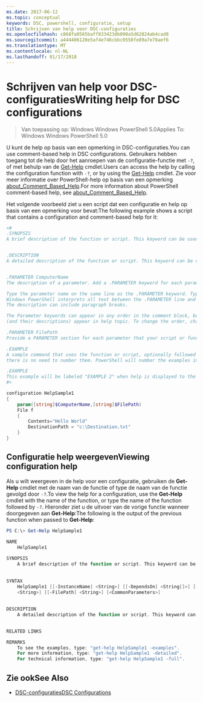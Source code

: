 ```yaml
---
ms.date: 2017-06-12
ms.topic: conceptual
keywords: DSC, powershell, configuratie, setup
title: Schrijven van help voor DSC-configuraties
ms.openlocfilehash: c868fa0565baff833423db090a5d62824ab4cad8
ms.sourcegitcommit: a444406120e5af4e746cbbc0558fe89a7e78aef6
ms.translationtype: MT
ms.contentlocale: nl-NL
ms.lasthandoff: 01/17/2018
---
```

# <a name="writing-help-for-dsc-configurations"></a><span data-ttu-id="9574d-103">Schrijven van help voor DSC-configuraties</span><span class="sxs-lookup"><span data-stu-id="9574d-103">Writing help for DSC configurations</span></span>

><span data-ttu-id="9574d-104">Van toepassing op: Windows Windows PowerShell 5.0</span><span class="sxs-lookup"><span data-stu-id="9574d-104">Applies To: Windows Windows PowerShell 5.0</span></span>

<span data-ttu-id="9574d-105">U kunt de help op basis van een opmerking in DSC-configuraties.</span><span class="sxs-lookup"><span data-stu-id="9574d-105">You can use comment-based help in DSC configurations.</span></span> <span data-ttu-id="9574d-106">Gebruikers hebben toegang tot de help door het aanroepen van de configuratie-functie met `-?`, of met behulp van de [Get-Help](https://technet.microsoft.com/en-us/library/hh849696.aspx) cmdlet.</span><span class="sxs-lookup"><span data-stu-id="9574d-106">Users can access the help by calling the configuration function with `-?`, or by using the [Get-Help](https://technet.microsoft.com/en-us/library/hh849696.aspx) cmdlet.</span></span> <span data-ttu-id="9574d-107">Zie voor meer informatie over PowerShell-help op basis van een opmerking [about_Comment_Based_Help](https://technet.microsoft.com/en-us/library/hh847834.aspx).</span><span class="sxs-lookup"><span data-stu-id="9574d-107">For more information about PowerShell comment-based help, see [about_Comment_Based_Help](https://technet.microsoft.com/en-us/library/hh847834.aspx).</span></span>

<span data-ttu-id="9574d-108">Het volgende voorbeeld ziet u een script dat een configuratie en help op basis van een opmerking voor bevat:</span><span class="sxs-lookup"><span data-stu-id="9574d-108">The following example shows a script that contains a configuration and comment-based help for it:</span></span>

```powershell
<#
.SYNOPSIS
A brief description of the function or script. This keyword can be used only once for each configuration.


.DESCRIPTION
A detailed description of the function or script. This keyword can be used only once for each configuration.


.PARAMETER ComputerName
The description of a parameter. Add a .PARAMETER keyword for each parameter in the function or script syntax.

Type the parameter name on the same line as the .PARAMETER keyword. Type the parameter description on the lines following the .PARAMETER keyword. 
Windows PowerShell interprets all text between the .PARAMETER line and the next keyword or the end of the comment block as part of the parameter description. 
The description can include paragraph breaks.

The Parameter keywords can appear in any order in the comment block, but the function or script syntax determines the order in which the parameters 
(and their descriptions) appear in help topic. To change the order, change the syntax.

.PARAMETER FilePath
Provide a PARAMETER section for each parameter that your script or function accepts.

.EXAMPLE
A sample command that uses the function or script, optionally followed by sample output and a description. Repeat this keyword for each example. If you have multiple examples,
there is no need to number them. PowerShell will number the examples in help text.

.EXAMPLE
This example will be labeled "EXAMPLE 2" when help is displayed to the user.
#>

configuration HelpSample1
{
    param([string]$ComputerName,[string]$FilePath)
    File f
    {
        Contents="Hello World"
        DestinationPath = "c:\Destination.txt"
    }
}
```

## <a name="viewing-configuration-help"></a><span data-ttu-id="9574d-109">Configuratie help weergeven</span><span class="sxs-lookup"><span data-stu-id="9574d-109">Viewing configuration help</span></span>

<span data-ttu-id="9574d-110">Als u wilt weergeven in de help voor een configuratie, gebruiken de **Get-Help** cmdlet met de naam van de functie of type de naam van de functie gevolgd door `-?`.</span><span class="sxs-lookup"><span data-stu-id="9574d-110">To view the help for a configuration, use the **Get-Help** cmdlet with the name of the function, or type the name of the function followed by `-?`.</span></span> <span data-ttu-id="9574d-111">Hieronder ziet u de uitvoer van de vorige functie wanneer doorgegeven aan **Get-Help**:</span><span class="sxs-lookup"><span data-stu-id="9574d-111">The following is the output of the previous function when passed to **Get-Help**:</span></span>

```powershell
PS C:\> Get-Help HelpSample1

NAME
    HelpSample1
    
SYNOPSIS
    A brief description of the function or script. This keyword can be used only once for each configuration.
    
    
SYNTAX
    HelpSample1 [[-InstanceName] <String>] [[-DependsOn] <String[]>] [[-OutputPath] <String>] [[-ConfigurationData] <Hashtable>] [[-ComputerName] 
    <String>] [[-FilePath] <String>] [<CommonParameters>]
    
    
DESCRIPTION
    A detailed description of the function or script. This keyword can be used only once for each configuration.
    

RELATED LINKS

REMARKS
    To see the examples, type: "get-help HelpSample1 -examples".
    For more information, type: "get-help HelpSample1 -detailed".
    For technical information, type: "get-help HelpSample1 -full".
```

## <a name="see-also"></a><span data-ttu-id="9574d-112">Zie ook</span><span class="sxs-lookup"><span data-stu-id="9574d-112">See Also</span></span>
* [<span data-ttu-id="9574d-113">DSC-configuraties</span><span class="sxs-lookup"><span data-stu-id="9574d-113">DSC Configurations</span></span>](configurations.md)

